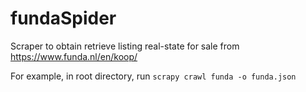 # fundaSpider
Scraper to obtain retrieve listing real-state for sale from https://www.funda.nl/en/koop/


For example, in root directory, run ```scrapy crawl funda -o funda.json```